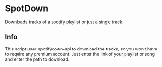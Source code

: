 # SpotDown
Downloads tracks of a spotify playlist or just a single track.

## Info
This script uses spotifydown-api to download the tracks, so you won't have to require any premium account.
Just enter the link of your playlist or song and enter the path to download.
